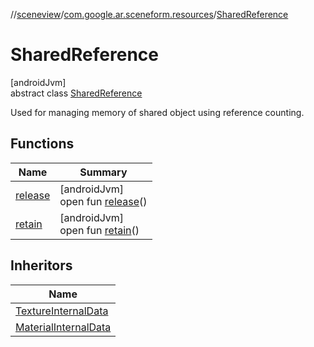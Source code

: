 //[sceneview](../../../index.md)/[com.google.ar.sceneform.resources](../index.md)/[SharedReference](index.md)

# SharedReference

[androidJvm]\
abstract class [SharedReference](index.md)

Used for managing memory of shared object using reference counting.

## Functions

| Name | Summary |
|---|---|
| [release](release.md) | [androidJvm]<br>open fun [release](release.md)() |
| [retain](retain.md) | [androidJvm]<br>open fun [retain](retain.md)() |

## Inheritors

| Name |
|---|
| [TextureInternalData](../../com.google.ar.sceneform.rendering/-texture-internal-data/index.md) |
| [MaterialInternalData](../../com.google.ar.sceneform.rendering/-material-internal-data/index.md) |
